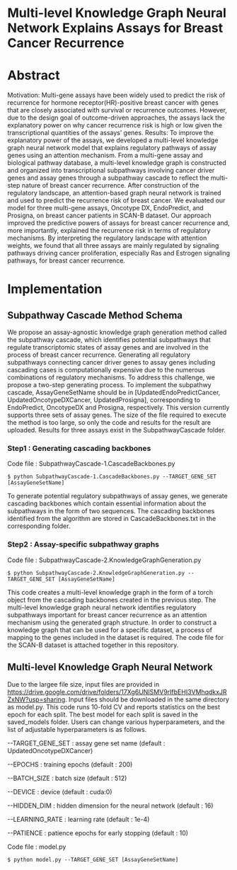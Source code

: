 # Multi-level Knowledge Graph Neural Network Explains Assays for Breast Cancer Recurrence

# Abstract
Motivation: Multi-gene assays have been widely used to predict the risk of recurrence for hormone receptor(HR)-positive breast cancer with genes that are closely associated with survival or recurrence outcomes. However, due to the design goal of outcome-driven approaches, the assays lack the explanatory power on why cancer recurrence risk is high or low given the transcriptional quantities of the assays’ genes.
Results: To improve the explanatory power of the assays, we developed a multi-level knowledge graph neural network model that explains regulatory pathways of assay genes using an attention mechanism. From a multi-gene assay and biological pathway database, a multi-level knowledge graph is constructed and organized into transcriptional subpathways involving cancer driver genes and assay genes through a subpathway cascade to reflect the multi-step nature of breast cancer recurrence. After construction of the regulatory landscape, an attention-based graph neural network is trained and used to predict the recurrence risk of breast cancer. We evaluated our model for three multi-gene assays, Oncotype DX, EndoPredict, and Prosigna, on breast cancer patients in SCAN-B dataset. Our approach improved the predictive powers of assays for breast cancer recurrence and, more importantly, explained the recurrence risk in terms of regulatory mechanisms. By interpreting the regulatory landscape with attention weights, we found that all three assays are mainly regulated by signaling pathways driving cancer proliferation, especially Ras and Estrogen signaling pathways, for breast cancer recurrence.

# Implementation
## Subpathway Cascade Method Schema
 
We propose an assay-agnostic knowledge graph generation method called the subpathway cascade, which identifies potential subpathways that regulate transcriptomic states of assay genes and are involved in the process of breast cancer recurrence. Generating all regulatory subpathways connecting cancer driver genes to assay genes including cascading cases is computationally expensive due to the numerous combinations of regulatory mechanisms. To address this challenge, we propose a two-step generating process. To implement the subpathwy cascade, AssayGeneSetName should be in [UpdatedEndoPredictCancer, UpdatedOncotypeDXCancer, UpdatedProsigna], corresponding to EndoPredict, OncotypeDX and Prosigna, respectively. This version currently supports three sets of assay genes. The size of the file required to execute the method is too large, so only the code and results for the result are uploaded. Results for three assays exist in the SubpathwayCascade folder.

### Step1 : Generating cascading backbones
Code file : SubpathwayCascade-1.CascadeBackbones.py
```ShellSession
$ python SubpathwayCascade-1.CascadeBackbones.py --TARGET_GENE_SET [AssayGeneSetName]
```

To generate potential regulatory subpathways of assay genes, we generate cascading backbones which contain essential information about the subpathways in the form of two sequences. The cascading backbones identified from the algorithm are stored in CascadeBackbones.txt in the corresponding folder.

### Step2 : Assay-specific subpathway graphs
Code file : SubpathwayCascade-2.KnowledgeGraphGeneration.py
```ShellSession
$ python SubpathwayCascade-2.KnowledgeGraphGeneration.py --TARGET_GENE_SET [AssayGeneSetName]
```

This code creates a multi-level knowledge graph in the form of a torch object from the cascading backbones created in the previous step. The multi-level knowledge graph neural network identifies regulatory subpathways important for breast cancer recurrence as an attention mechanism using the generated graph structure. In order to construct a knowledge graph that can be used for a specific dataset, a process of mapping to the genes included in the dataset is required. The code file for the SCAN-B dataset is attached together in this repository.

## Multi-level Knowledge Graph Neural Network

Due to the largee file size, input files are provided in https://drive.google.com/drive/folders/17Xg6UNISMV9rIfbEHI3VMhqdkxJRZxNW?usp=sharing. Input files should be downloaded in the same directory as model.py. This code runs 10-fold CV and reports statistics on the best epoch for each split. The best model for each split is saved in the saved_models folder. Users can change various hyperparameters, and the list of adjustable hyperparameters is as follows.

--TARGET_GENE_SET : assay gene set name (default : UpdatedOncotypeDXCancer)

--EPOCHS : training epochs (default : 200)

--BATCH_SIZE : batch size (default : 512)

--DEVICE : device (default : cuda:0)

--HIDDEN_DIM : hidden dimension for the neural network (default : 16)

--LEARNING_RATE : learning rate (default : 1e-4)

--PATIENCE : patience epochs for early stopping (default : 10)

Code file : model.py
```ShellSession
$ python model.py --TARGET_GENE_SET [AssayGeneSetName]
```
